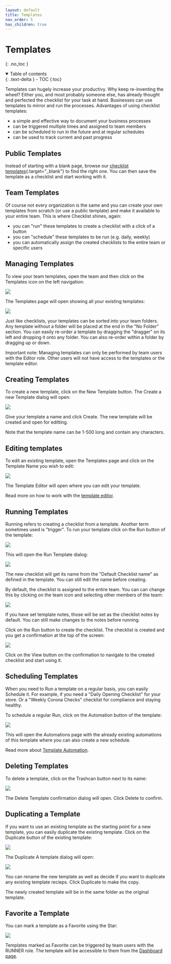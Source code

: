 ```yaml
---
layout: default
title: Templates
nav_order: 5
has_children: true
---
```

# Templates
{: .no_toc }


<details open markdown="block">
  <summary>
    Table of contents
  </summary>
  {: .text-delta }
- TOC
{:toc}
</details>


Templates can hugely increase your productivy. Why keep re-inventing the wheel? Either you, and most probably someone else, has already thought and perfected the checklist for your task at hand. Businesses can use templates to mirror and run the processes. Advantages of using checklist templates:
* a simple and effective way to document your business processes
* can be triggered multiple times and assigned to team members
* can be scheduled to run in the future and at regular schedules
* can be used to track current and past progress

## Public Templates
Instead of starting with a blank page, browse our [checklist templates](https://checklist.com/templates){:target="_blank"} to find the right one. You can then save the template as a checklist and start working with it. 

## Team Templates

Of course not every organization is the same and you can create your own templates from scratch (or use a public template) and make it available to your entire team. This is where Checklist shines, again:
* you can "run" these templates to create a checklist with a click of a button
* you can "schedule" these templates to be run (e.g. daily, weekly)
* you can automatically assign the created checklists to the entire team or specific users


## Managing Templates
To view your team templates, open the team and then click on the Templates icon on the left navigation:

![](/assets/images/templates/templates-menu.png)

The Templates page will open showing all your existing templates:

![](/assets/images/templates/templates-list.png)

Just like checklists, your templates can be sorted into your team folders. Any template without a folder will be placed at the end in the "No Folder" section. You can easily re-order a template by dragging the "dragger" on its left and dropping it onto any folder. You can also re-order within a folder by dragging up or down.

Important note: Managing templates can only be performed by team users with the Editor role. Other users will not have access to the templates or the template editor.

## Creating Templates
To create a new template, click on the New Template button. The Create a new Template dialog will open:

![](/assets/images/templates/templates-add.png)

Give your template a name and click Create. The new template will be created and open for editting. 

Note that the template name can be 1-500 long and contain any characters.

## Editing templates
To edit an existing template, open the Templates page and click on the Template Name you wish to edit:

![](/assets/images/templates/templates-editor-button.png)

The Template Editor will open where you can edit your template. 

Read more on how to work with the [template editor](/templates/template-editor/).

## Running Templates
Running refers to creating a checklist from a template. Another term sometimes used is "trigger". To run your template click on the Run button of the template:

![](/assets/images/templates/templates-run-button.png)

This will open the Run Template dialog:

![](/assets/images/templates/templates-run-dialog.png)

The new checklist will get its name from the "Default Checklist name" as defined in the template. You can still edit the name before creating.

By default, the checklist is assigned to the entire team. You can can change this by clicking on the team icon and selecting other members of the team:

![](/assets/images/templates/templates-run-assign.png)

If you have set template notes, those will be set as the checklist notes by default. You can still make changes to the notes before running. 

Click on the Run button to create the checklist. The checklist is created and you get a confirmation at the top of the screen:

![](/assets/images/templates/templates-run-confirm.png)

Click on the View button on the confirmation to navigate to the created checklist and start using it.

## Scheduling Templates
When you need to Run a template on a regular basis, you can easily Schedule it. For example, if you need a "Daily Opening Checklist" for your store. Or a "Weekly Corona Checks" checklist for compliance and staying healthy.

To schedule a regular Run, click on the Automation button of the template:

![](/assets/images/templates/templates-schedule-button.png)

This will open the Automations page with the already existing automations of this template where you can also create a new schedule. 

Read more about [Template Automation](/automation/#template-automation).

## Deleting Templates

To delete a template, click on the Trashcan button next to its name:

![](/assets/images/templates/templates-delete-button.png)

The Delete Template confirmation dialog will open. Click Delete to confirm.

## Duplicating a Template
If you want to use an existing template as the starting point for a new template, you can easily duplicate the existing template. Click on the Duplicate button of the existing template:

![](/assets/images/templates/templates-duplicate-button.png)

The Duplicate A template dialog will open:

![](/assets/images/templates/templates-duplicate-dialog.png)

You can rename the new template as well as decide if you want to duplicate any existing template recieps. Click Duplicate to make the copy. 

The newly created template will be in the same folder as the original template.

## Favorite a Template
You can mark a template as a Favorite using the Star:

![](/assets/images/templates/templates-favorite-button.png)

Templates marked as Favorite can be triggered by team users with the RUNNER role. The template will be accessible to them from the [Dashboard page](/dashboard).
